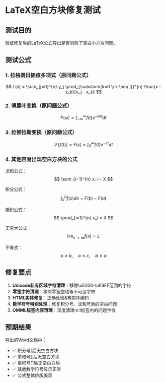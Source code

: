 # LaTeX空白方块修复测试

## 测试目的
验证修复后的LaTeX公式导出是否消除了空白小方块问题。

## 测试公式

### 1. 拉格朗日插值多项式（原问题公式）
$$
L(x) = \sum_{j=0}^{n} y_j \prod_{\substack{k=0 \\ k \neq j}}^{n} \frac{x - x_k}{x_j - x_k}
$$

### 2. 傅里叶变换（原问题公式）
$$
F(\omega) = \int_{-\infty}^{\infty} f(t) e^{-i\omega t} dt
$$

### 3. 拉普拉斯变换（原问题公式）
$$
\mathcal{L}\{f(t)\} = F(s) = \int_0^{\infty} f(t) e^{-st} dt
$$

### 4. 其他容易出现空白方块的公式

求和公式：
$$
\sum_{i=1}^{n} x_i = X
$$

积分公式：
$$
\int_{a}^{b} f(x) dx = F(b) - F(a)
$$

乘积公式：
$$
\prod_{i=1}^{n} x_i = X
$$

无穷大公式：
$$
\lim_{x \to \infty} f(x) = L
$$

不等式：
$$
a \neq b, \quad a \leq c, \quad b \geq d
$$

## 修复要点

1. **Unicode私有区域字符清理**：移除\uE000-\uF8FF范围的字符
2. **零宽字符清理**：移除零宽空格等不可见字符
3. **HTML实体修复**：正确处理&amp;等实体编码
4. **数学符号特别处理**：修复积分号、求和号后的空白问题
5. **OMML标签内容清理**：深度清理m:t标签内的问题字符

## 预期结果

导出的Word文档中：
- ✅ 积分号∫后无空白方块
- ✅ 求和号∑后无空白方块  
- ✅ 乘积号∏后无空白方块
- ✅ 其他数学符号显示正常
- ✅ 公式整体排版美观
